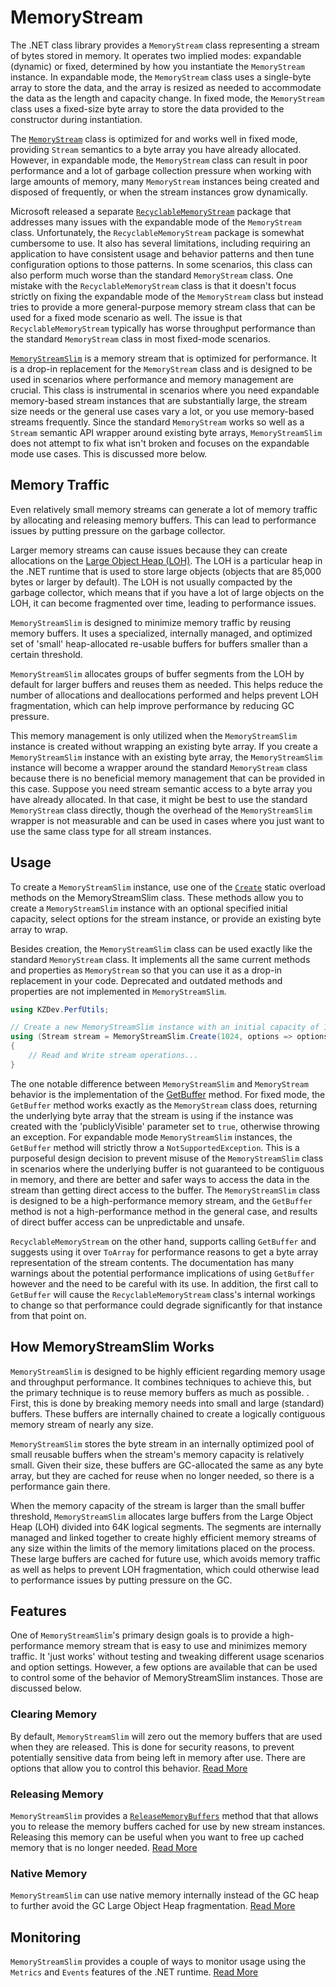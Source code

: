 # MemoryStream

The .NET class library provides a `MemoryStream` class representing a stream of bytes stored in memory. It operates two implied modes: expandable (dynamic) or fixed, determined by how you instantiate the `MemoryStream` instance. In expandable mode, the `MemoryStream` class uses a single-byte array to store the data, and the array is resized as needed to accommodate the data as the length and capacity change. In fixed mode, the `MemoryStream` class uses a fixed-size byte array to store the data provided to the constructor during instantiation.

The [`MemoryStream`](https://learn.microsoft.com/en-us/dotnet/api/system.io.memorystream) class is optimized for and works well in fixed mode, providing `Stream` semantics to a byte array you have already allocated. However, in expandable mode, the `MemoryStream` class can result in poor performance and a lot of garbage collection pressure when working with large amounts of memory, many `MemoryStream` instances being created and disposed of frequently, or when the stream instances grow dynamically.

Microsoft released a separate [`RecyclableMemoryStream`](https://www.nuget.org/packages/Microsoft.IO.RecyclableMemoryStream) package that addresses many issues with the expandable mode of the `MemoryStream` class. Unfortunately, the `RecyclableMemoryStream` package is somewhat cumbersome to use. It also has several limitations, including requiring an application to have consistent usage and behavior patterns and then tune configuration options to those patterns. In some scenarios, this class can also perform much worse than the standard `MemoryStream` class. One mistake with the `RecyclableMemoryStream` class is that it doesn't focus strictly on fixing the expandable mode of the `MemoryStream` class but instead tries to provide a more general-purpose memory stream class that can be used for a fixed mode scenario as well. The issue is that `RecyclableMemoryStream` typically has worse throughput performance than the standard `MemoryStream` class in most fixed-mode scenarios.

[`MemoryStreamSlim`](/api/KZDev.PerfUtils.MemoryStreamSlim.html) is a memory stream that is optimized for performance. It is a drop-in replacement for the `MemoryStream` class and is designed to be used in scenarios where performance and memory management are crucial. This class is instrumental in scenarios where you need expandable memory-based stream instances that are substantially large, the stream size needs or the general use cases vary a lot, or you use memory-based streams frequently. Since the standard `MemoryStream` works so well as a `Stream` semantic API wrapper around existing byte arrays, `MemoryStreamSlim` does not attempt to fix what isn't broken and focuses on the expandable mode use cases. This is discussed more below.

## Memory Traffic

Even relatively small memory streams can generate a lot of memory traffic by allocating and releasing memory buffers. This can lead to performance issues by putting pressure on the garbage collector.

Larger memory streams can cause issues because they can create allocations on the [Large Object Heap (LOH)](https://learn.microsoft.com/en-us/dotnet/standard/garbage-collection/large-object-heap). The LOH is a particular heap in the .NET runtime that is used to store large objects (objects that are 85,000 bytes or larger by default). The LOH is not usually compacted by the garbage collector, which means that if you have a lot of large objects on the LOH, it can become fragmented over time, leading to performance issues.



`MemoryStreamSlim` is designed to minimize memory traffic by reusing memory buffers. It uses a specialized, internally managed, and optimized set of 'small' heap-allocated re-usable buffers for buffers smaller than a certain threshold.

`MemoryStreamSlim` allocates groups of buffer segments from the LOH by default for larger buffers and reuses them as needed. This helps reduce the number of allocations and deallocations performed and helps prevent LOH fragmentation, which can help improve performance by reducing GC pressure.

This memory management is only utilized when the `MemoryStreamSlim` instance is created without wrapping an existing byte array. If you create a `MemoryStreamSlim` instance with an existing byte array, the `MemoryStreamSlim` instance will become a wrapper around the standard `MemoryStream` class because there is no beneficial memory management that can be provided in this case. Suppose you need stream semantic access to a byte array you have already allocated. In that case, it might be best to use the standard `MemoryStream` class directly, though the overhead of the `MemoryStreamSlim` wrapper is not measurable and can be used in cases where you just want to use the same class type for all stream instances.

## Usage

To create a `MemoryStreamSlim` instance, use one of the [`Create`](/api/KZDev.PerfUtils.MemoryStreamSlim.Create.html) static overload methods on the MemoryStreamSlim class. These methods allow you to create a `MemoryStreamSlim` instance with an optional specified initial capacity, select options for the stream instance, or provide an existing byte array to wrap.

Besides creation, the `MemoryStreamSlim` class can be used exactly like the standard `MemoryStream` class. It implements all the same current methods and properties as `MemoryStream` so that you can use it as a drop-in replacement in your code. Deprecated and outdated methods and properties are not implemented in `MemoryStreamSlim`.

```csharp
using KZDev.PerfUtils;

// Create a new MemoryStreamSlim instance with an initial capacity of 1024 bytes, and setting the option to not clear memory buffers
using (Stream stream = MemoryStreamSlim.Create(1024, options => options.ZeroBufferBehavior = MemoryStreamSlimZeroBufferOption.None))
{
    // Read and Write stream operations...
}
```

The one notable difference between `MemoryStreamSlim` and `MemoryStream` behavior is the implementation of the [GetBuffer](/api/KZDev.PerfUtils.MemoryStreamSlim.GetBuffer.html) method. For fixed mode, the `GetBuffer` method works exactly as the `MemoryStream` class does, returning the underlying byte array that the stream is using if the instance was created with the 'publiclyVisible' parameter set to `true`, otherwise throwing an exception. For expandable mode `MemoryStreamSlim` instances, the `GetBuffer` method will strictly throw a `NotSupportedException`. This is a purposeful design decision to prevent misuse of the `MemoryStreamSlim` class in scenarios where the underlying buffer is not guaranteed to be contiguous in memory, and there are better and safer ways to access the data in the stream than getting direct access to the buffer. The `MemoryStreamSlim` class is designed to be a high-performance memory stream, and the `GetBuffer` method is not a high-performance method in the general case, and results of direct buffer access can be unpredictable and unsafe.

`RecyclableMemoryStream` on the other hand, supports calling `GetBuffer` and suggests using it over `ToArray` for performance reasons to get a byte array representation of the stream contents. The documentation has many warnings about the potential performance implications of using `GetBuffer` however and the need to be careful with its use. In addition, the first call to `GetBuffer` will cause the `RecyclableMemoryStream` class's internal workings to change so that performance could degrade significantly for that instance from that point on.

## How MemoryStreamSlim Works

`MemoryStreamSlim` is designed to be highly efficient regarding memory usage and throughput performance. It combines techniques to achieve this, but the primary technique is to reuse memory buffers as much as possible. . First, this is done by breaking memory needs into small and large (standard) buffers. These buffers are internally chained to create a logically contiguous memory stream of nearly any size.

`MemoryStreamSlim` stores the byte stream in an internally optimized pool of small reusable buffers when the stream's memory capacity is relatively small. Given their size, these buffers are GC-allocated the same as any byte array, but they are cached for reuse when no longer needed, so there is a performance gain there.

When the memory capacity of the stream is larger than the small buffer threshold, `MemoryStreamSlim` allocates large buffers from the Large Object Heap (LOH) 
divided into 64K logical segments. The segments are internally managed and linked together to create highly efficient memory streams of any size within the limits of the memory limitations placed on the process. These large buffers are cached for future use, which avoids memory traffic as well as helps to prevent LOH fragmentation, which could otherwise lead to performance issues by putting pressure on the GC.

## Features

One of `MemoryStreamSlim`'s primary design goals is to provide a high-performance memory stream that is easy to use and minimizes memory traffic. It 'just works' without testing and tweaking different usage scenarios and option settings. However, a few options are available that can be used to control some of the behavior of MemoryStreamSlim instances. Those are discussed below.

### Clearing Memory

By default, `MemoryStreamSlim` will zero out the memory buffers that are used when they are released. This is done for security reasons, to prevent potentially sensitive data from being left in memory after use. There are options that allow you to control this behavior. [Read More](./memory-management.md#clearing-memory)

### Releasing Memory

`MemoryStreamSlim` provides a [`ReleaseMemoryBuffers`](/api/KZDev.PerfUtils.MemoryStreamSlim.ReleaseMemoryBuffers.html) method that that allows you to release the memory buffers cached for use by new stream instances. Releasing this memory can be useful when you want to free up cached memory that is no longer needed. [Read More](./memory-management.md#releasing-memory)

### Native Memory

`MemoryStreamSlim` can use native memory internally instead of the GC heap to further avoid the GC Large Object Heap fragmentation. [Read More](./memory-management.md#native-memory)

## Monitoring

`MemoryStreamSlim` provides a couple of ways to monitor usage using the `Metrics` and `Events` features of the .NET runtime. [Read More](./memory-monitoring.md)
